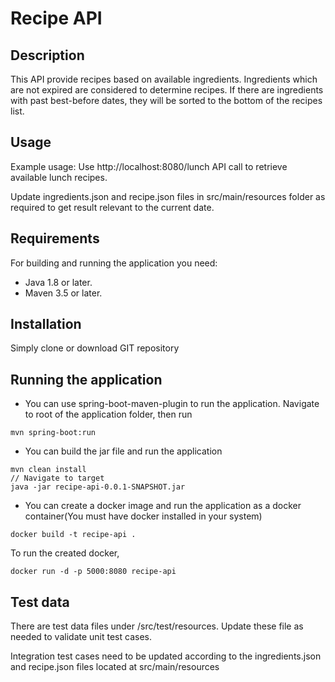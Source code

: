 # Recipe API

## Description
This API provide recipes based on available ingredients. Ingredients which are not expired are considered to determine recipes. If there are ingredients with past best-before dates, they will be sorted to the bottom of the recipes list. 

## Usage
Example usage: Use http://localhost:8080/lunch API call to retrieve available lunch recipes.  

Update ingredients.json and recipe.json files in src/main/resources folder as required to get result relevant to the current date. 

## Requirements
For building and running the application you need:
- Java 1.8 or later.
- Maven 3.5 or later.

## Installation
Simply clone or download GIT repository

## Running the application
- You can use spring-boot-maven-plugin to run the application. Navigate to root of the application folder, then run

```
mvn spring-boot:run
 ```

- You can build the jar file and run the application

```
mvn clean install
// Navigate to target
java -jar recipe-api-0.0.1-SNAPSHOT.jar
```

- You can create a docker image and run the application as a docker container(You must have docker installed in your system)

```
docker build -t recipe-api .
```

To run the created docker,

```
docker run -d -p 5000:8080 recipe-api
```

## Test data
There are test data files under /src/test/resources. Update these file as needed to validate unit test cases.

Integration test cases need to be updated according to the ingredients.json and recipe.json files located at src/main/resources
